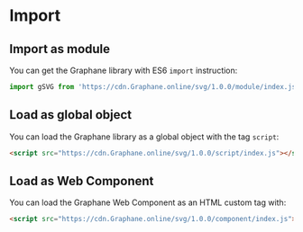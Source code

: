 # Import


## Import as module

You can get the Graphane library with ES6 `import` instruction:

```js
import gSVG from 'https://cdn.Graphane.online/svg/1.0.0/module/index.js';
```


## Load as global object

You can load the Graphane library as a global object with the tag `script`:

```html
<script src="https://cdn.Graphane.online/svg/1.0.0/script/index.js"></script>
```


## Load as Web Component

You can load the Graphane Web Component as an HTML custom tag with:

```html
<script src="https://cdn.Graphane.online/svg/1.0.0/component/index.js"></script>
```
